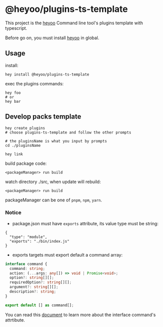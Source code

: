 # @heyoo/plugins-ts-template

This project is the [heyoo](https://github.com/hey-yoo/heyoo) Command line tool's plugins template with typescript.

Before go on, you must install [heyoo](https://github.com/hey-yoo/heyoo) in global.

## Usage

install:

```shell
hey install @heyoo/plugins-ts-template
```

exec the plugins commands:

```shell
hey foo
# or
hey bar
```

## Develop packs template

```shell
hey create plugins
# choose plugins-ts-template and follow the other prompts

# the pluginsName is what you input by prompts
cd ./pluginsName

hey link
```

build package code:

```shell
<packageManager> run build
```

watch directory ./src, when update will rebuild:

```shell
<packageManager> run build
```
packageManager can be one of `pnpm`, `npm`, `yarn`.

### Notice

* package.json must have `exports` attribute, its value type must be string:

```json5
{
  "type": "module",
  "exports": "./bin/index.js"
}
```

* exports targets must export default a command array:

```typescript
interface command {
  command: string;
  action: (...args: any[]) => void | Promise<void>;
  option?: string[][];
  requiredOption?: string[][];
  argument?: string[][];
  description?: string;
}

export default [] as command[];
```

You can read this [document](https://github.com/tj/commander.js#readme) to learn more about the interface command's attrtibute.


